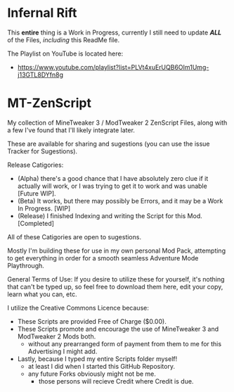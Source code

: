 # Infernal Rift
This **entire** thing is a Work in Progress, currently I still need to update **_ALL_** of the Files, _including_ this ReadMe file.

The Playlist on YouTube is located here:
* https://www.youtube.com/playlist?list=PLVt4xuErUQB6OIm1Umg-j13GTL8DYfn8g

# MT-ZenScript
My collection of MineTweaker 3 / ModTweaker 2 ZenScript Files, along with a few I've found that I'll likely integrate later.

These are available for sharing and sugestions (you can use the issue Tracker for Sugestions).

Release Catigories:
* (Alpha) there's a good chance that I have absolutely zero clue if it actually will work, or I was trying to get it to work and was unable [Future WIP].
* (Beta) It works, but there may possibly be Errors, and it may be a Work In Progress. [WIP]
* (Release) I finished Indexing and writing the Script for this Mod. [Completed]

All of these Catigories are open to sugestions.

Mostly I'm building these for use in my own personal Mod Pack, attempting to get everything in order for a smooth seamless Adventure Mode Playthrough.

General Terms of Use: If you desire to utilize these for yourself, it's nothing that can't be typed up, so feel free to download them here, edit your copy, learn what you can, etc.

I utilize the Creative Commons Licence because:
* These Scripts are provided Free of Charge ($0.00).
* These Scripts promote and encourage the use of MineTweaker 3 and ModTweaker 2 Mods both.
  * without any prearranged form of payment from them to me for this Advertising I might add.
* Lastly, because I typed my entire Scripts folder myself!
  * at least I did when I started this GitHub Repository.
  * any future Forks obviously might not be me.
    * those persons will recieve Credit where Credit is due.
